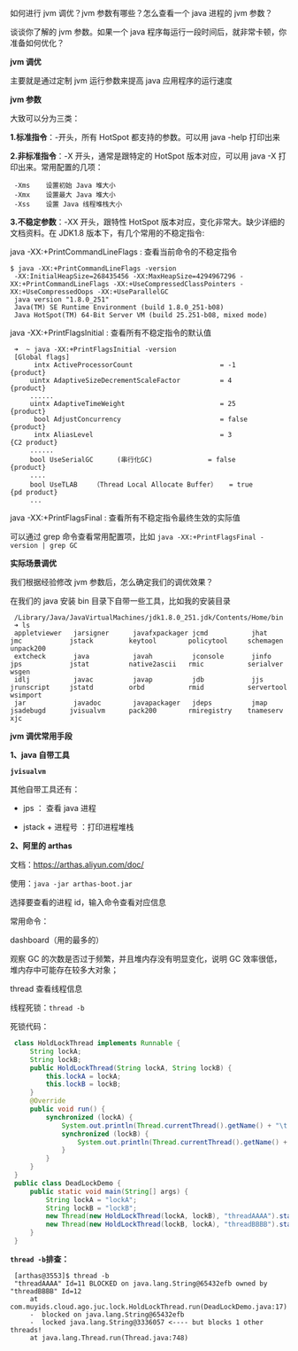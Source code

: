 如何进行 jvm 调优？jvm 参数有哪些？怎么查看一个 java 进程的 jvm 参数？

谈谈你了解的 jvm 参数。如果一个 java 程序每运行一段时间后，就非常卡顿，你准备如何优化？

**jvm 调优**

主要就是通过定制 jvm 运行参数来提高 java 应用程序的运行速度

**jvm 参数**

大致可以分为三类：

**1.标准指令**：-开头，所有 HotSpot 都支持的参数。可以用 java -help 打印出来

**2.非标准指令**：-X 开头，通常是跟特定的 HotSpot 版本对应，可以用 java -X 打印出来。常用配置的几项：

```
 -Xms    设置初始 Java 堆大小
 -Xmx    设置最大 Java 堆大小
 -Xss    设置 Java 线程堆栈大小
```

**3.不稳定参数**：-XX 开头，跟特性 HotSpot 版本对应，变化非常大。缺少详细的文档资料。在 JDK1.8 版本下，有几个常用的不稳定指令:

java -XX:+PrintCommandLineFlags : 查看当前命令的不稳定指令

```
$ java -XX:+PrintCommandLineFlags -version
 -XX:InitialHeapSize=268435456 -XX:MaxHeapSize=4294967296 -XX:+PrintCommandLineFlags -XX:+UseCompressedClassPointers -XX:+UseCompressedOops -XX:+UseParallelGC
 java version "1.8.0_251"
 Java(TM) SE Runtime Environment (build 1.8.0_251-b08)
 Java HotSpot(TM) 64-Bit Server VM (build 25.251-b08, mixed mode)
```

java -XX:+PrintFlagsInitial : 查看所有不稳定指令的默认值

```
 ➜  ~ java -XX:+PrintFlagsInitial -version
 [Global flags]
      intx ActiveProcessorCount                      = -1                                  {product}
     uintx AdaptiveSizeDecrementScaleFactor          = 4                                   {product}
     ......
     uintx AdaptiveTimeWeight                        = 25                                  {product}
      bool AdjustConcurrency                         = false                               {product}
      intx AliasLevel                                = 3                                   {C2 product}
     ......
     bool UseSerialGC      (串行化GC)              = false                               {product}
     ....
     bool UseTLAB    （Thread Local Allocate Buffer）   = true                       {pd product}
     ...
```

java -XX:+PrintFlagsFinal : 查看所有不稳定指令最终生效的实际值

可以通过 grep 命令查看常用配置项，比如 `java -XX:+PrintFlagsFinal -version | grep GC`

**实际场景调优**

我们根据经验修改 jvm 参数后，怎么确定我们的调优效果？

在我们的 java 安装 bin 目录下自带一些工具，比如我的安装目录

```
 /Library/Java/JavaVirtualMachines/jdk1.8.0_251.jdk/Contents/Home/bin
 ➜ ls
 appletviewer   jarsigner      javafxpackager jcmd           jhat           jmc            jstack         keytool        policytool     schemagen      unpack200
 extcheck       java           javah          jconsole       jinfo          jps            jstat          native2ascii   rmic           serialver      wsgen
 idlj           javac          javap          jdb            jjs            jrunscript     jstatd         orbd           rmid           servertool     wsimport
 jar            javadoc        javapackager   jdeps          jmap           jsadebugd      jvisualvm      pack200        rmiregistry    tnameserv      xjc
```

**jvm 调优常用手段**

**1、java 自带工具**

**`jvisualvm`**

其他自带工具还有：

- jps ： 查看 java 进程

- jstack + 进程号 ：打印进程堆栈

**2、阿里的 arthas**

文档：https://arthas.aliyun.com/doc/

使用：`java -jar arthas-boot.jar`

选择要查看的进程 id，输入命令查看对应信息

常用命令：

dashboard（用的最多的）

观察 GC 的次数是否过于频繁，并且堆内存没有明显变化，说明 GC 效率很低，堆内存中可能存在较多大对象；

thread 查看线程信息

线程死锁：`thread -b`

死锁代码：

```java
 class HoldLockThread implements Runnable {
     String lockA;
     String lockB;
     public HoldLockThread(String lockA, String lockB) {
         this.lockA = lockA;
         this.lockB = lockB;
     }
     @Override
     public void run() {
         synchronized (lockA) {
             System.out.println(Thread.currentThread().getName() + "\t lockA get lockB");
             synchronized (lockB) {
                 System.out.println(Thread.currentThread().getName() + "\t lockB get lockA");
             }
         }
     }
 }
 public class DeadLockDemo {
     public static void main(String[] args) {
         String lockA = "lockA";
         String lockB = "lockB";
         new Thread(new HoldLockThread(lockA, lockB), "threadAAAA").start();
         new Thread(new HoldLockThread(lockB, lockA), "threadBBBB").start();
     }
 }
```

**`thread -b`排查：**

```
 [arthas@3553]$ thread -b
 "threadAAAA" Id=11 BLOCKED on java.lang.String@65432efb owned by "threadBBBB" Id=12
     at com.muyids.cloud.ago.juc.lock.HoldLockThread.run(DeadLockDemo.java:17)
     -  blocked on java.lang.String@65432efb
     -  locked java.lang.String@3336057 <---- but blocks 1 other threads!
     at java.lang.Thread.run(Thread.java:748)
```
